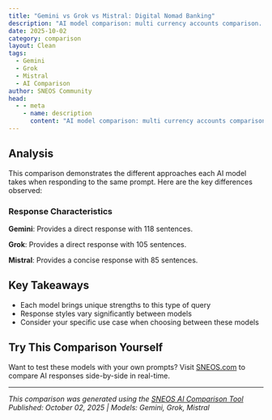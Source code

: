 ```yaml
---
title: "Gemini vs Grok vs Mistral: Digital Nomad Banking"
description: "AI model comparison: multi currency accounts comparison..."
date: 2025-10-02
category: comparison
layout: Clean
tags:
  - Gemini
  - Grok
  - Mistral
  - AI Comparison
author: SNEOS Community
head:
  - - meta
    - name: description
      content: "AI model comparison: multi currency accounts comparison..."
---
```


<ChatComparison
  title="Gemini vs Grok vs Mistral: Digital Nomad Banking"
  prompt="multi currency accounts comparison"
  :responses='{
    "Gemini": "Okay, let\u0027s break down a comparison of multi-currency accounts.  To give you the *best* comparison, I need to know:\n\n1.  **Who are you?** (e.g., Individual/Personal Use, Freelancer, Small Business, Large Corporation)\n2.  **What are your key needs?**  (e.g., low fees, many currencies, easy international transfers, integration with accounting software, physical cards, high spending limits)\n3.  **Where are you located?** (This greatly affects availability of services).\n\nHowever, I can give you a general comparison of popular multi-currency accounts and the key features to consider.\n\n**I. Key Considerations When Choosing a Multi-Currency Account:**\n\n*   **Currencies Supported:**  Does the account support the currencies you need to receive, hold, and send? Some accounts support a wide range (40\u002B), while others are more limited.  Pay attention to both *receiving* and *sending* currencies.\n*   **Fees:** This is crucial. Look at:\n    *   **Account Opening Fees:** Are there any upfront costs?\n    *   **Monthly/Annual Fees:** Are there ongoing charges just for having the account?  Sometimes these are waived if you maintain a certain balance or meet other criteria.\n    *   **Transaction Fees:** Charges for sending money, receiving money, currency exchange, and ATM withdrawals (if applicable).\n    *   **Currency Exchange Rates:**  This is often the *biggest* cost.  Is the exchange rate competitive (close to the mid-market rate)?  Many providers add a markup on the exchange rate, which is essentially a hidden fee.  Transparency is key.\n    *   **Transfer Fees:** Fees for sending money.  These can be fixed fees or a percentage of the transfer amount.\n    *   **ATM Withdrawal Fees:** If the account comes with a debit card, check the fees for withdrawing cash at ATMs, especially international ATMs.\n*   **Transfer Speed:** How quickly are payments processed?  Some providers offer faster transfers than others.\n*   **Transfer Limits:**  Are there daily, weekly, or monthly limits on how much you can transfer?  This is especially important for businesses.\n*   **Debit Cards:**  Does the account offer physical or virtual debit cards for spending in different currencies?  Consider if you need a physical card.\n*   **Integration:**  Does the account integrate with accounting software (like Xero, QuickBooks, etc.)?  This can save you a lot of time and effort.\n*   **User Interface/Ease of Use:**  Is the platform user-friendly?  A clear and intuitive interface is important, especially if you\u0027ll be managing multiple currencies regularly.\n*   **Customer Support:**  How responsive and helpful is the customer support?  Check reviews and see what other users say about their experiences.\n*   **Security:**  Is the account secure and regulated?  Look for features like two-factor authentication and strong encryption.  Ensure the provider is licensed and regulated in your jurisdiction.\n*   **Interest:** Do they pay interest on balances held?\n*   **Multiple Users:** Can you add multiple users to the account, with different levels of access?  Important for businesses.\n*   **Local Bank Details:** Does the account provide local bank details in different countries (e.g., a UK sort code and account number, a Euro IBAN, a US routing number and account number)? This is essential for receiving payments like a local.\n\n**II.  Popular Multi-Currency Account Providers (General Overview):**\n\n*   **Wise (formerly TransferWise):**\n    *   **Target Audience:** Individuals, freelancers, and businesses.\n    *   **Key Features:** Supports a large number of currencies, transparent fees (usually a percentage of the transaction), mid-market exchange rates, debit cards available, integration with some accounting software, local bank details in many countries.  Very popular and generally well-regarded.\n    *   **Pros:** Wide currency support, transparent fees, competitive exchange rates, easy to use.\n    *   **Cons:** Fees can add up for frequent small transactions, no interest paid on holdings.\n*   **Revolut:**\n    *   **Target Audience:** Individuals and businesses.\n    *   **Key Features:** Offers a range of accounts (Standard, Plus, Premium, Metal) with different features and fees, multi-currency support, debit cards, crypto trading (depending on location), budgeting tools.\n    *   **Pros:** Feature-rich, various account tiers to suit different needs, often competitive exchange rates (especially on weekdays within certain limits).\n    *   **Cons:** Exchange rate markups on weekends, fees for exceeding exchange limits, potential for account freezes (due to compliance requirements).  Customer service can be inconsistent.\n*   **OFX:**\n    *   **Target Audience:** Individuals and businesses making larger international transfers.\n    *   **Key Features:** Focuses on larger transfers, often offers better exchange rates than banks for significant amounts, phone support.\n    *   **Pros:** Competitive exchange rates for larger transfers, dedicated account manager for businesses.\n    *   **Cons:** Less suitable for small, frequent transactions, fewer currencies supported compared to Wise or Revolut.\n*   **Payoneer:**\n    *   **Target Audience:** Freelancers, online sellers, and businesses.\n    *   **Key Features:** Focuses on facilitating payments for online marketplaces and platforms, multi-currency support, receiving accounts in multiple currencies, debit cards.\n    *   **Pros:** Easy integration with many online platforms, good for receiving payments from international clients and marketplaces.\n    *   **Cons:** Fees can be higher than some competitors, exchange rates may not be as competitive as Wise.\n*   **Currencies Direct:**\n    *   **Target Audience:** Individuals and businesses making international transfers.\n    *   **Key Features:** Offers currency exchange and international payment services, often provides competitive exchange rates for larger transfers.\n    *   **Pros:** Can offer better rates for large transfers, personalized service.\n    *   **Cons:** Less transparent fee structure compared to some providers.\n*   **WorldFirst (Now part of Ant Group):**\n    *   **Target Audience:** Businesses, especially those involved in international trade.\n    *   **Key Features:** Multi-currency accounts, global payments, foreign exchange hedging solutions.\n    *   **Pros:** Good for businesses dealing with international trade, competitive exchange rates for larger volumes.\n    *   **Cons:** Less suitable for individuals.\n*   **Airwallex:**\n    *   **Target Audience:** Businesses (especially startups and SMEs)\n    *   **Key Features:** Multi-currency accounts, international payments, expense management, virtual cards.\n    *   **Pros:** Strong focus on business needs, good integration with other tools.\n    *   **Cons:**  Primarily for businesses; not a good option for personal use.\n*   **Traditional Banks:**\n    *   Many large banks (e.g., HSBC, Citibank, Barclays) offer multi-currency accounts, especially for business customers.\n    *   **Pros:** Established reputation, familiar banking experience.\n    *   **Cons:** Often higher fees, less competitive exchange rates, and more bureaucratic processes compared to fintech alternatives.\n\n**III. Example Comparison (Hypothetical):**\n\nLet\u0027s say you are a **freelancer based in the US** who regularly receives payments in USD, EUR, and GBP, and you need to make occasional payments in those currencies. You also want a debit card for international travel.\n\n| Feature          | Wise (TransferWise)                                  | Revolut (Premium/Metal)                               | Payoneer                                  |\n|-------------------|------------------------------------------------------|-------------------------------------------------------|-------------------------------------------|\n| **Currencies**     | 50\u002B                                                   | 30\u002B                                                    | 40\u002B                                        |\n| **Fees**          | Transparent, %-based on transaction                   | Monthly subscription \u002B potential exchange rate markups | Fees for withdrawals, exchange, etc.   |\n| **Exchange Rate** | Mid-market rate                                        | Close to mid-market (weekdays, within limits)        | Less competitive than Wise             |\n| **Debit Card**    | Yes                                                    | Yes                                                     | Yes                                        |\n| **Local Details**  | Yes (USD, EUR, GBP, AUD, CAD, etc.)                    | Yes (EUR, GBP, USD, etc.)                               | Yes (USD, EUR, GBP, JPY, AUD, CAD)     |\n| **Best For**      | Transparent fees, wide currency support                 | Feature-rich, travel benefits                        | Receiving payments from marketplaces     |\n| **Overall**       | Strong all-rounder                                     | Good for frequent travelers and feature-rich banking    | Good for specific online business needs |\n\n**IV. Steps to Take:**\n\n1.  **Identify Your Needs:** Be clear about the currencies you need, the volume of transactions you\u0027ll be making, and the features that are most important to you.\n2.  **Research:** Visit the websites of the providers that seem like a good fit. Read their fee schedules carefully. Use online comparison tools (but be aware that these may be biased).\n3.  **Read Reviews:** Check independent review sites (Trustpilot, etc.) to see what other users are saying.\n4.  **Contact Support:** If you have specific questions, reach out to the provider\u0027s customer support.\n5.  **Start Small:**  Consider starting with a small account and testing it out before committing to a larger balance.\n\n**Important Considerations:**\n\n*   **Regulation:** Always ensure the provider is regulated by a reputable financial authority in your jurisdiction.\n*   **Terms and Conditions:** Read the fine print! Understand the terms and conditions of the account, including any limitations or restrictions.\n\nGive me a bit more information about your specific needs, and I can tailor the comparison even further!  For example, tell me:\n\n*   Are you a business or individual?\n*   Which currencies are most important to you?\n*   How often will you be making transfers?\n*   What\u0027s the typical size of your transfers?\n*   Do you need any specific integrations (e.g., with Xero or other accounting software)?\n",
    "Grok": "If you\u0027re looking to compare multi-currency accounts, these are typically offered by banks, fintech companies, or online platforms to hold, manage, and transact in multiple currencies without the need for constant currency conversions. They are ideal for individuals or businesses with international financial needs, such as frequent travelers, expatriates, freelancers with global clients, or e-commerce sellers. Below, I\u2019ll provide a comparison framework and highlight popular multi-currency account options as of late 2023, focusing on fees, features, and suitability.\n\n---\n\n### Key Factors to Compare Multi-Currency Accounts\n1. **Supported Currencies**: The number of currencies you can hold, send, or receive.\n2. **Account Fees**: Monthly or annual fees, if any, for maintaining the account.\n3. **Exchange Rates**: Whether the platform uses mid-market rates or adds a markup.\n4. **Transaction Fees**: Costs for sending, receiving, or converting money.\n5. **Ease of Use**: Availability of mobile apps, user interface, and customer support.\n6. **Additional Features**: Debit cards, interest on deposits, integration with payment systems, etc.\n7. **Security and Regulation**: Whether the platform is regulated by financial authorities and offers safeguards like deposit protection.\n8. **Target Audience**: Some accounts are better for individuals, while others suit businesses.\n\n---\n\n### Popular Multi-Currency Account Providers Comparison\n\n#### 1. Wise (formerly TransferWise)\n- **Supported Currencies**: Hold and convert 40\u002B currencies; send money to 70\u002B countries.\n- **Account Fees**: No monthly fees for personal accounts; small fees apply for business accounts.\n- **Exchange Rates**: Uses mid-market rates with low, transparent fees (0.4%-2% depending on currency pair).\n- **Transaction Fees**: Low fees for transfers (varies by currency, often under 1%); free to hold multiple currencies.\n- **Ease of Use**: User-friendly app and website; 24/7 customer support.\n- **Additional Features**: Wise debit card for spending in multiple currencies with low conversion fees.\n- **Security**: Regulated by financial authorities in multiple countries (e.g., FCA in the UK).\n- **Target Audience**: Great for individuals, freelancers, and small businesses needing affordable international transfers.\n\n#### 2. Revolut\n- **Supported Currencies**: Hold and exchange 25\u002B currencies.\n- **Account Fees**: Free for the standard plan; premium plans (Plus, Premium, Metal) range from $2.99 to $16.99/month with added perks.\n- **Exchange Rates**: Mid-market rates on weekdays for most currencies (up to a limit on free plans); small markup (0.5%-1%) on weekends or for exotic currencies.\n- **Transaction Fees**: Free international transfers up to a limit (varies by plan); fees for exceeding limits.\n- **Ease of Use**: Highly rated app with budgeting tools and instant notifications.\n- **Additional Features**: Debit card, cryptocurrency trading, travel insurance (premium plans), and stock trading.\n- **Security**: Regulated by EU and UK authorities; funds held in segregated accounts.\n- **Target Audience**: Ideal for frequent travelers and individuals; business accounts available for companies.\n\n#### 3. PayPal\n- **Supported Currencies**: Hold and transact in 25\u002B currencies.\n- **Account Fees**: No monthly fees for personal accounts; business accounts may incur fees.\n- **Exchange Rates**: Uses its own exchange rate with a markup (typically 3%-4% above mid-market rates).\n- **Transaction Fees**: High fees for currency conversion and cross-border payments (up to 5% \u002B fixed fees).\n- **Ease of Use**: Widely accepted globally; intuitive app and website.\n- **Additional Features**: Integration with e-commerce platforms; buyer and seller protection.\n- **Security**: Strong reputation; regulated in multiple jurisdictions.\n- **Target Audience**: Best for online businesses and e-commerce sellers; less competitive for personal use due to high fees.\n\n#### 4. HSBC Global Money Account\n- **Supported Currencies**: Hold and transfer in 9 major currencies (varies by region).\n- **Account Fees**: No monthly fees if you\u2019re an existing HSBC customer; otherwise, standard banking fees apply.\n- **Exchange Rates**: Competitive rates for major currencies; markups for others.\n- **Transaction Fees**: Free for internal transfers; fees apply for international wires (varies by account type).\n- **Ease of Use**: Accessible via HSBC\u2019s mobile app; traditional banking experience.\n- **Additional Features**: Linked to HSBC debit cards and savings accounts.\n- **Security**: Fully regulated bank with deposit protection (e.g., FDIC in the US, FSCS in the UK).\n- **Target Audience**: Suited for individuals or businesses already banking with HSBC who prefer a traditional bank setup.\n\n#### 5. CurrencyFair\n- **Supported Currencies**: Supports 20\u002B currencies for holding and transfers.\n- **Account Fees**: No monthly fees.\n- **Exchange Rates**: Near mid-market rates; small markup (0.1%-0.6%).\n- **Transaction Fees**: Flat fee of \u20AC3 (or equivalent) per transfer.\n- **Ease of Use**: Decent app and website, though less polished than competitors like Wise or Revolut.\n- **Additional Features**: No debit card; focused purely on transfers and currency exchange.\n- **Security**: Regulated in the EU, Australia, etc.; client funds segregated.\n- **Target Audience**: Good for individuals or small businesses focused on low-cost international transfers.\n\n#### 6. N26 (Europe-focused)\n- **Supported Currencies**: Primarily Euro-based but supports international transfers with Wise integration.\n- **Account Fees**: Free for standard accounts; premium plans start at \u20AC4.90/month.\n- **Exchange Rates**: Uses Wise for international transfers, so mid-market rates with low fees.\n- **Transaction Fees**: Free for Euro transactions; fees for non-Euro transactions depend on Wise\u2019s rates.\n- **Ease of Use**: Sleek app with great UX; limited to European residents.\n- **Additional Features**: Debit card, budgeting tools, and savings features.\n- **Security**: Regulated in Europe; deposit protection up to \u20AC100,000 via German banking license.\n- **Target Audience**: Best for European residents needing a digital banking solution with occasional multi-currency needs.\n\n---\n\n### Quick Comparison Table\n\n| Provider       | Currencies Supported | Monthly Fees         | Exchange Rate Markup | Transaction Fees         | Debit Card | Best For                       |\n|----------------|----------------------|----------------------|----------------------|--------------------------|------------|-------------------------------|\n| Wise           | 40\u002B                 | None (personal)      | 0.4%-2%             | Low (~1%)                | Yes        | Individuals, freelancers      |\n| Revolut        | 25\u002B                 | $0-$16.99           | 0%-1% (weekends)    | Free (limited)/Low       | Yes        | Travelers, individuals        |\n| PayPal         | 25\u002B                 | None (personal)      | 3%-4%               | High (up to 5%)          | No         | E-commerce, online businesses |\n| HSBC           | 9\u002B                  | None (with account)  | Varies              | Free (internal)/Varies   | Yes        | Existing HSBC customers       |\n| CurrencyFair   | 20\u002B                 | None                | 0.1%-0.6%           | \u20AC3 per transfer          | No         | Low-cost transfers            |\n| N26            | Limited (Euro focus)| $0-\u20AC4.90            | Via Wise (low)      | Low (via Wise)           | Yes        | Europeans                     |\n\n---\n\n### Recommendations Based on Use Case\n- **Frequent Travelers**: Revolut or Wise (low fees, debit cards, and wide currency support).\n- **Freelancers/Remote Workers**: Wise (transparent pricing, easy to receive payments in multiple currencies).\n- **Small Businesses/E-commerce**: PayPal (global acceptance) or Wise Business (cost-effective).\n- **Traditional Banking Preference**: HSBC Global Money (trusted bank with multi-currency options).\n- **European Residents**: N26 (great app, integrates with Wise for international needs).\n\n---\n\n### Things to Watch Out For\n- Always check the fine print for hidden fees (e.g., withdrawal limits, weekend markups).\n- Verify if the platform operates in your country and supports your primary currencies.\n- Look into fund security\u2014fintechs like Wise or Revolut aren\u2019t banks, so they may not offer deposit insurance in some regions.\n\nIf you have a specific provider or use case in mind (e.g., business vs. personal, or specific currencies), let me know, and I can dive deeper! Where are you based, and what are your main needs for a multi-currency account?",
    "Mistral": "Multi-currency accounts are becoming increasingly popular, especially for individuals and businesses that deal with international transactions. Here\u0027s a comparison of some popular multi-currency accounts:\n\n### 1. **Wise (formerly TransferWise)**\n- **Fees:** Low fees for currency conversion and transfers.\n- **Currencies Supported:** Over 50 currencies.\n- **Features:**\n  - Local bank details for multiple currencies.\n  - Free ATM withdrawals up to a certain limit.\n  - Integration with accounting software.\n  - Debit card available.\n- **Pros:**\n  - Transparent fees.\n  - Competitive exchange rates.\n  - Easy to use app and web interface.\n- **Cons:**\n  - Limited customer support.\n  - Some countries have restrictions.\n\n### 2. **Revolut**\n- **Fees:** Various plans with different fee structures.\n- **Currencies Supported:** Over 30 currencies.\n- **Features:**\n  - Free ATM withdrawals up to a certain limit.\n  - Stock trading and cryptocurrency trading.\n  - Insurance and travel benefits.\n  - Debit card available.\n- **Pros:**\n  - Wide range of financial services.\n  - User-friendly app.\n  - Competitive exchange rates.\n- **Cons:**\n  - Some features are limited to premium plans.\n  - Customer support can be slow.\n\n### 3. **Payoneer**\n- **Fees:** Various fees for different services.\n- **Currencies Supported:** Over 150 currencies.\n- **Features:**\n  - Local receiving accounts in multiple currencies.\n  - Billing and invoicing tools.\n  - Integration with e-commerce platforms.\n  - Debit card available.\n- **Pros:**\n  - Wide range of currencies supported.\n  - Useful for freelancers and small businesses.\n  - Good for receiving payments from international clients.\n- **Cons:**\n  - Higher fees compared to some competitors.\n  - Complex fee structure.\n\n### 4. **PayPal**\n- **Fees:** Various fees for different services.\n- **Currencies Supported:** Over 25 currencies.\n- **Features:**\n  - Integration with e-commerce platforms.\n  - Invoicing and payment request tools.\n  - Debit card available.\n- **Pros:**\n  - Widely accepted globally.\n  - Easy to use for online transactions.\n  - Strong security features.\n- **Cons:**\n  - Higher fees for currency conversion.\n  - Complex fee structure.\n\n### 5. **OFX**\n- **Fees:** Competitive fees for currency conversion and transfers.\n- **Currencies Supported:** Over 55 currencies.\n- **Features:**\n  - Local receiving accounts in multiple currencies.\n  - Forward contracts and limit orders.\n  - Integration with accounting software.\n- **Pros:**\n  - Competitive exchange rates.\n  - Good for large transfers.\n  - Strong customer support.\n- **Cons:**\n  - No debit card available.\n  - Higher minimum transfer amounts.\n\n### 6. **WorldFirst**\n- **Fees:** Competitive fees for currency conversion and transfers.\n- **Currencies Supported:** Over 130 currencies.\n- **Features:**\n  - Local receiving accounts in multiple currencies.\n  - Forward contracts and limit orders.\n  - Integration with e-commerce platforms.\n- **Pros:**\n  - Competitive exchange rates.\n  - Good for large transfers.\n  - Strong customer support.\n- **Cons:**\n  - No debit card available.\n  - Higher minimum transfer amounts.\n\n### 7. **Interactive Brokers**\n- **Fees:** Various fees for different services.\n- **Currencies Supported:** Over 20 currencies.\n- **Features:**\n  - Stock trading and investment services.\n  - Integration with financial planning tools.\n  - Debit card available.\n- **Pros:**\n  - Wide range of financial services.\n  - Competitive exchange rates.\n  - Strong security features.\n- **Cons:**\n  - Complex fee structure.\n  - Higher minimum deposit requirements.\n\n### Conclusion\nChoosing the right multi-currency account depends on your specific needs, such as the currencies you deal with, the volume of transactions, and the additional features you require. Wise and Revolut are popular for their user-friendly interfaces and competitive rates, while Payoneer and PayPal are useful for freelancers and e-commerce businesses. OFX and WorldFirst are good for larger transfers and businesses needing forward contracts. Interactive Brokers is ideal for those looking for a comprehensive financial services platform."
  }'
  published-date="08:50"
/>

## Analysis

This comparison demonstrates the different approaches each AI model takes when responding to the same prompt. Here are the key differences observed:

### Response Characteristics

**Gemini**: Provides a direct response with 118 sentences. 

**Grok**: Provides a direct response with 105 sentences. 

**Mistral**: Provides a concise response with 85 sentences. 

## Key Takeaways

- Each model brings unique strengths to this type of query
- Response styles vary significantly between models
- Consider your specific use case when choosing between these models

## Try This Comparison Yourself

Want to test these models with your own prompts? Visit [SNEOS.com](https://sneos.com) to compare AI responses side-by-side in real-time.

---

*This comparison was generated using the [SNEOS AI Comparison Tool](https://sneos.com)*
*Published: October 02, 2025 | Models: Gemini, Grok, Mistral*

